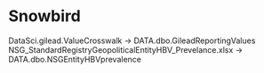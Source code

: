 # Snowbird
DataSci.gilead.ValueCrosswalk &rightarrow; DATA.dbo.GileadReportingValues
NSG_StandardRegistryGeopoliticalEntityHBV_Prevelance.xlsx &rightarrow; DATA.dbo.NSGEntityHBVprevalence
